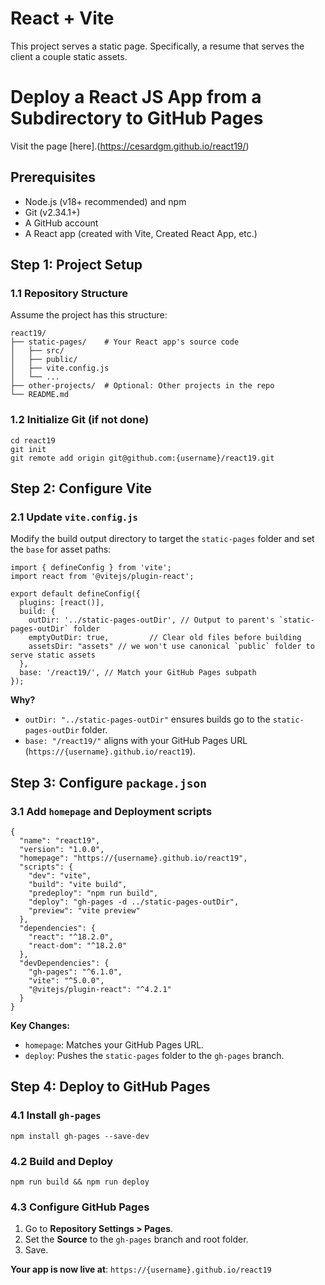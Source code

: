 # React + Vite

This project serves a static page. Specifically, a resume that serves the client a couple static assets.

# Deploy a React JS App from a Subdirectory to GitHub Pages
Visit the page [here].(https://cesardgm.github.io/react19/)

## Prerequisites
- Node.js (v18+ recommended) and npm
- Git (v2.34.1+)
- A GitHub account
- A React app (created with Vite, Created React App, etc.)

## Step 1: Project Setup
### 1.1 Repository Structure
Assume the project has this structure:
```
react19/  
├── static-pages/    # Your React app's source code  
│   ├── src/  
│   ├── public/  
│   ├── vite.config.js  
│   └── ...  
├── other-projects/  # Optional: Other projects in the repo  
└── README.md  
```

### 1.2 Initialize Git (if not done)
```
cd react19  
git init  
git remote add origin git@github.com:{username}/react19.git  
```

## Step 2: Configure Vite
### 2.1 Update `vite.config.js`
Modify the build output directory to target the `static-pages` folder
and set the `base` for asset paths:
```
import { defineConfig } from 'vite';
import react from '@vitejs/plugin-react';

export default defineConfig({
  plugins: [react()],
  build: {
    outDir: '../static-pages-outDir', // Output to parent's `static-pages-outDir` folder
    emptyOutDir: true,         // Clear old files before building
    assetsDir: "assets" // we won't use canonical `public` folder to serve static assets
  },
  base: '/react19/', // Match your GitHub Pages subpath
});
```

**Why?**
- `outDir: "../static-pages-outDir"` ensures builds go to the `static-pages-outDir` folder.
- `base: "/react19/"` aligns with your GitHub Pages URL (`https://{username}.github.io/react19`).

## Step 3: Configure `package.json`
### 3.1 Add `homepage` and Deployment scripts
```
{
  "name": "react19",
  "version": "1.0.0",
  "homepage": "https://{username}.github.io/react19",
  "scripts": {
    "dev": "vite",
    "build": "vite build",
    "predeploy": "npm run build",
    "deploy": "gh-pages -d ../static-pages-outDir",
    "preview": "vite preview"
  },
  "dependencies": {
    "react": "^18.2.0",
    "react-dom": "^18.2.0"
  },
  "devDependencies": {
    "gh-pages": "^6.1.0",
    "vite": "^5.0.0",
    "@vitejs/plugin-react": "^4.2.1"
  }
}
```

**Key Changes:**
- `homepage`: Matches your GitHub Pages URL.
- `deploy`: Pushes the `static-pages` folder to the `gh-pages` branch.

## Step 4: Deploy to GitHub Pages
### 4.1 Install `gh-pages`
```
npm install gh-pages --save-dev  
```

### 4.2 Build and Deploy
```
npm run build && npm run deploy  
```

### 4.3 Configure GitHub Pages
1. Go to **Repository Settings > Pages**.
2. Set the **Source** to the `gh-pages` branch and root folder.
3. Save.

**Your app is now live at**:
`https://{username}.github.io/react19`
